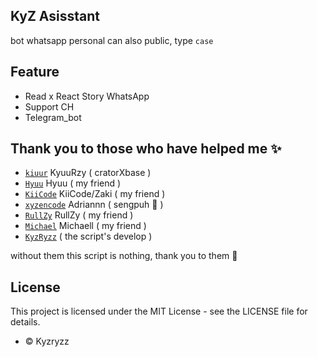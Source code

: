 ## KyZ Asisstant
bot whatsapp personal can also public, type `case`

## Feature
- Read x React Story WhatsApp
- Support CH
- Telegram_bot

## Thank you to those who have helped me ✨

- [`kiuur`](https://github.com/kiuur) KyuuRzy ( cratorXbase )
- [`Hyuu`](https://github.com/hyuux) Hyuu ( my friend )
- [`KiiCode`](https://github.com/mdzakidev) KiiCode/Zaki ( my friend )
- [`xyzencode`](https://github.com/xyzencode) Adriannn ( sengpuh 🥶 )
- [`RullZy`](https://github.com/rlzyy) RullZy ( my friend )
- [`Michael`](https://github.com/michaeljerrr) Michaell ( my friend )
- [`KyzRyzz`](https://github.com/kyzryzz) ( the script's develop )

without them this script is nothing, thank you to them 💫

## License

This project is licensed under the MIT License - see the LICENSE file for details.






 

* © Kyzryzz
